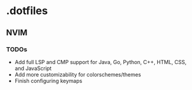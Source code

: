 # .dotfiles
## NVIM
### TODOs
- Add full LSP and CMP support for Java, Go, Python, C++, HTML, CSS, and JavaScript
- Add more customizability for colorschemes/themes
- Finish configuring keymaps
